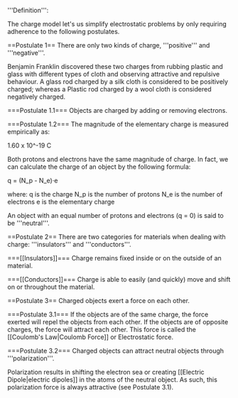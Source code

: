 '''Definition''':

The charge model let's us simplify electrostatic problems by only requiring
adherence to the following postulates.

==Postulate 1==
There are only two kinds of charge, '''positive''' and '''negative'''.

Benjamin Franklin discovered these two charges from rubbing plastic and glass
with different types of cloth and observing attractive and repulsive behaviour.
A glass rod charged by a silk cloth is considered to be positively charged;
 whereas a Plastic rod charged by a wool cloth is considered negatively charged.

===Postulate 1.1===
Objects are charged by adding or removing electrons.

===Postulate 1.2===
The magnitude of the elementary charge is measured empirically as:

  1.60 x 10^-19 C

Both protons and electrons have the same magnitude of charge. In fact, we can
calculate the charge of an object by the following formula:

  q = (N_p - N_e)·e

  where:
    q   is the charge
    N_p is the number of protons
    N_e is the number of electrons
    e   is the elementary charge

An object with an equal number of protons and electrons (q = 0) is said to be
'''neutral'''.

==Postulate 2==
There are two categories for materials when dealing with charge: '''insulators'''
and '''conductors'''.

===[[Insulators]]===
Charge remains fixed inside or on the outside of an material.

===[[Conductors]]===
Charge is able to easily (and quickly) move and shift on or throughout the material.

==Postulate 3==
Charged objects exert a force on each other.

===Postulate 3.1===
If the objects are of the same charge, the force exerted will repel the objects
from each other. If the objects are of opposite charges, the force will attract
each other. This force is called the [[Coulomb's Law|Coulomb Force]] or Electrostatic
force.

===Postulate 3.2===
Charged objects can attract neutral objects through '''polarization'''.

Polarization results in shifting the electron sea or creating [[Electric Dipole|electric dipoles]]
in the atoms of the neutral object. As such, this polarization force is always
attractive (see Postulate 3.1).
